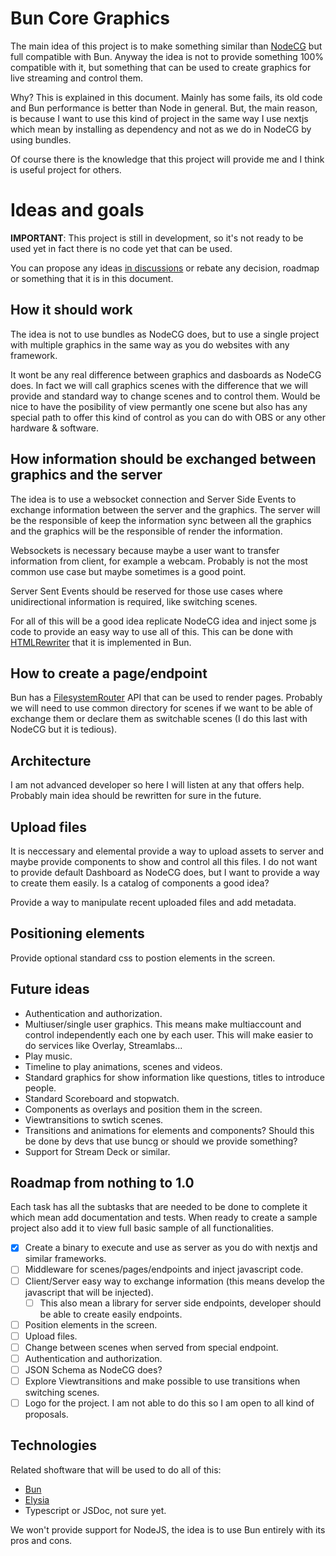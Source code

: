 # Bun Core Graphics

The main idea of this project is to make something similar than [NodeCG](https://node.dev) but full compatible with Bun. Anyway the idea is not to provide something 100% compatible with it, but something that can be used to create graphics for live streaming and control them.

Why? This is explained in this document. Mainly has some fails, its old code and Bun performance is better than Node in general. But, the main reason, is because I want to use this kind of project in the same way I use nextjs which mean by installing as dependency and not as we do in NodeCG by using bundles.

Of course there is the knowledge that this project will provide me and I think is useful project for others.

# Ideas and goals

**IMPORTANT**: This project is still in development, so it's not ready to be used yet in fact there is no code yet that can be used.

You can propose any ideas [in discussions](https://github.com/gtrabanco/buncg/discussions) or rebate any decision, roadmap or something that it is in this document.

## How it should work

The idea is not to use bundles as NodeCG does, but to use a single project with multiple graphics in the same way as you do websites with any framework.

It wont be any real difference between graphics and dasboards as NodeCG does. In fact we will call graphics scenes with the difference that we will provide and standard way to change scenes and to control them. Would be nice to have the posibility of view permantly one scene but also has any special path to offer this kind of control as you can do with OBS or any other hardware & software.

## How information should be exchanged between graphics and the server

The idea is to use a websocket connection and Server Side Events to exchange information between the server and the graphics. The server will be the responsible of keep the information sync between all the graphics and the graphics will be the responsible of render the information.

Websockets is necessary because maybe a user want to transfer information from client, for example a webcam. Probably is not the most common use case but maybe sometimes is a good point.

Server Sent Events should be reserved for those use cases where unidirectional information is required, like switching scenes.

For all of this will be a good idea replicate NodeCG idea and inject some js code to provide an easy way to use all of this. This can be done with [HTMLRewriter](https://bun.sh/docs/api/html-rewriter) that it is implemented in Bun.

## How to create a page/endpoint

Bun has a [FilesystemRouter](https://bun.sh/docs/api/file-system-router) API that can be used to render pages. Probably we will need to use common directory for scenes if we want to be able of exchange them or declare them as switchable scenes (I do this last with NodeCG but it is tedious).

## Architecture

I am not advanced developer so here I will listen at any that offers help. Probably main idea should be rewritten for sure in the future.

## Upload files

It is neccessary and elemental provide a way to upload assets to server and maybe provide components to show and control all this files. I do not want to provide default Dashboard as NodeCG does, but I want to provide a way to create them easily. Is a catalog of components a good idea?

Provide a way to manipulate recent uploaded files and add metadata.

## Positioning elements

Provide optional standard css to postion elements in the screen.

## Future ideas

- Authentication and authorization.
- Multiuser/single user graphics. This means make multiaccount and control independently each one by each user. This will make easier to do services like Overlay, Streamlabs...
- Play music.
- Timeline to play animations, scenes and videos.
- Standard graphics for show information like questions, titles to introduce people.
- Standard Scoreboard and stopwatch.
- Components as overlays and position them in the screen.
- Viewtransitions to swtich scenes.
- Transitions and animations for elements and components? Should this be done by devs that use buncg or should we provide something?
- Support for Stream Deck or similar.

## Roadmap from nothing to 1.0

Each task has all the subtasks that are needed to be done to complete it which mean add documentation and tests. When ready to create a sample project also add it to view full basic sample of all functionalities.

- [x] Create a binary to execute and use as server as you do with nextjs and similar frameworks.
- [ ] Middleware for scenes/pages/endpoints and inject javascript code.
- [ ] Client/Server easy way to exchange information (this means develop the javascript that will be injected).
  - [ ] This also mean a library for server side endpoints, developer should be able to create easily endpoints.
- [ ] Position elements in the screen.
- [ ] Upload files.
- [ ] Change between scenes when served from special endpoint.
- [ ] Authentication and authorization.
- [ ] JSON Schema as NodeCG does?
- [ ] Explore Viewtransitions and make possible to use transitions when switching scenes.
- [ ] Logo for the project. I am not able to do this so I am open to all kind of proposals.

## Technologies

Related shoftware that will be used to do all of this:

- [Bun](https://bun.sh)
- [Elysia](https://elysiajs.com)
- Typescript or JSDoc, not sure yet.

We won't provide support for NodeJS, the idea is to use Bun entirely with its pros and cons.
